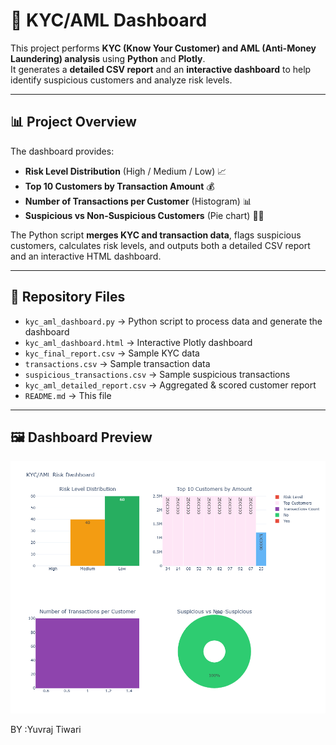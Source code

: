 # 🚀 KYC/AML Dashboard

This project performs **KYC (Know Your Customer) and AML (Anti-Money Laundering) analysis** using **Python** and **Plotly**.  
It generates a **detailed CSV report** and an **interactive dashboard** to help identify suspicious customers and analyze risk levels.

---

## 📊 Project Overview

The dashboard provides:

- **Risk Level Distribution** (High / Medium / Low) 📈  
- **Top 10 Customers by Transaction Amount** 💰  
- **Number of Transactions per Customer** (Histogram) 📊  
- **Suspicious vs Non-Suspicious Customers** (Pie chart) 🛑✅  

The Python script **merges KYC and transaction data**, flags suspicious customers, calculates risk levels, and outputs both a detailed CSV report and an interactive HTML dashboard.

---

## 📁 Repository Files

- `kyc_aml_dashboard.py` → Python script to process data and generate the dashboard  
- `kyc_aml_dashboard.html` → Interactive Plotly dashboard  
- `kyc_final_report.csv` → Sample KYC data  
- `transactions.csv` → Sample transaction data  
- `suspicious_transactions.csv` → Sample suspicious transactions  
- `kyc_aml_detailed_report.csv` → Aggregated & scored customer report  
- `README.md` → This file  

---

## 🖼 Dashboard Preview

![Dashboard Screenshot](newplot%20(3).png)

BY :Yuvraj Tiwari


